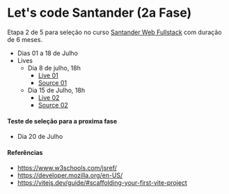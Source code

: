 # Let's code Santander (2a Fase)


Etapa 2 de 5 para seleção no curso <a href="https://github.com/Lets-Code-Br" target="_blank">Santander Web Fullstack</a> com duração de 6 meses.


- Dias 01 a 18 de Julho
- Lives
  - Dia 8 de julho, 18h
    - <a href="https://www.youtube.com/watch?v=F0XcblUoCJw" target="_blank">Live 01</a>
    - <a href="https://github.com/Lets-Code-Br/Santander-Web-Fullstack" target="_blank">Source 01</a>
  - Dia 15 de Julho, 18h
    -  <a href="https://www.youtube.com/watch?v=sRpEcObAxvQ" target="_blank">Live 02</a>
    -  <a href="https://github.com/Lets-Code-Br/Santander-Web-Fullstack-Live-02" target="_blank">Source 02</a>

#### Teste de seleção para a proxima fase

- Dia 20 de Julho

#### Referências

- https://www.w3schools.com/jsref/
- https://developer.mozilla.org/en-US/
- https://vitejs.dev/guide/#scaffolding-your-first-vite-project

  
